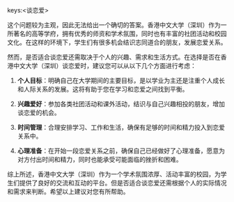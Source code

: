 keys:<谈恋爱>


这个问题较为主观，因此无法给出一个确切的答案。香港中文大学（深圳）作为一所著名的高等学府，拥有优秀的师资和学术氛围，同时也有丰富的社团活动和校园文化。在这样的环境下，学生们有很多机会结识志同道合的朋友，发展恋爱关系。

然而，是否适合谈恋爱还需取决于个人的兴趣、需求和生活方式。在选择是否在香港中文大学（深圳）谈恋爱时，建议您可以从以下几个方面进行考虑：

1. **个人目标**：明确自己在大学期间的主要目标，是以学业为主还是注重个人成长和人际关系的发展。这将有助于您在学习和恋爱之间找到平衡。

2. **兴趣爱好**：参加各类社团活动和课外活动，结识与自己兴趣相投的朋友，增加谈恋爱的机会。

3. **时间管理**：合理安排学习、工作和生活，确保有足够的时间和精力投入到恋爱关系中。

4. **心理准备**：在开始一段恋爱关系之前，确保自己已经做好了心理准备，愿意为对方付出时间和精力，同时也能承受可能面临的挫折和困难。

综上所述，香港中文大学（深圳）作为一个学术氛围浓厚、活动丰富的校园，为学生们提供了良好的交流和互动的平台。但是否适合谈恋爱还需根据个人的实际情况和需求来判断。希望以上建议对您有所帮助。